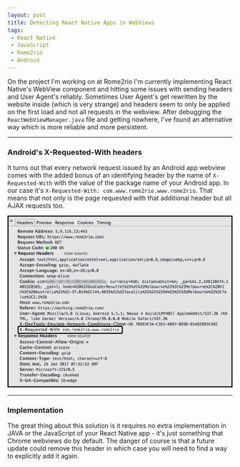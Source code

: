 ```yaml
---
layout: post
title: Detecting React Native Apps in WebViews
tags:
 - React Native
 - JavaScript
 - Rome2rio
 - Android
---
```


On the project I'm working on at Rome2rio I'm currently implementing React Native's WebView component and hitting some issues with sending headers and User Agent's reliably. Sometimes User Agent's get rewritten by the website inside (which is very strange) and headers seem to only be applied on the first load and not all requests in the webview. After debugging the `ReactWebViewManager.java` file and getting nowhere, I've found an alternative way which is more reliable and more persistent. 

--- 

### Android's X-Requested-With headers

It turns out that every network request issued by an Android app webview comes with the added bonus of an identifying header by the name of `X-Requested-With` with the value of the package name of your Android app. In our case it's `X-Requested-With: com.www.rome2rio.www.rome2rio`. That means that not only is the page requested with that additional header but all AJAX requests too.

![x-request-with header in Chrome dev tools](/images/x-request-header.png)

--- 

### Implementation

The great thing about this solution is it requires no extra implementation in JAVA or the JavaScript of your React Native app - it's just something that Chrome webviews do by default. The danger of course is that a future update could remove this header in which case you will need to find a way
to explicitly add it again.

